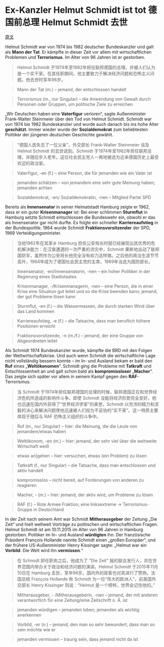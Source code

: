 # Ex-Kanzler Helmut Schmidt ist tot 德国前总理 Helmut Schmidt 去世
[原文](http://www.dw.com/de/ex-kanzler-helmut-schmidt-ist-tot/a-18843829)

Helmut Schmidt war von 1974 bis 1982 deutscher Bundeskanzler und galt als **Mann der Tat**. 
Er kämpfte in dieser Zeit vor allem mit wirtschaftlichen Problemen und **Terrorismus**. 
Im Alter von 96 Jahren ist er gestorben.

> Helmut Schmidt 于1974年至1982年担任联邦德国的总理，并被人们认为是一个实干家。在其任职期间，他主要致力于解决经济问题和恐怖主义问题。他去世时享年96岁。

> Mann der Tat (m.) – jemand, der entschlossen handelt

> Terrorismus (m., nur Singular) – die Anwendung von Gewalt durch Personen oder Gruppen, 
um politische Ziele zu erreichen

„Wir Deutschen haben eine **Vaterfigur** verloren“, sagte Außenminister Frank-Walter Steinmeier über den Tod von Helmut Schmidt. 
Schmidt war von 1974 bis 1982 Bundeskanzler und wurde auch danach bis ins hohe Alter **geschätzt**. 
Immer wieder wurde der **Sozialdemokrat** zum beliebtesten Politiker der jüngeren deutschen Geschichte gewählt.

> “德国人民失去了一位父亲”，外交部长 Frank-Walter Steinmeier 谈及 Helmut Schmidt 的去世说到。Schmidt 于1974年至1982年担任联邦总理，并随后步入老年。这位社会民主党人一再地被选为近来德国历史上最受欢迎的政治家。

> Vaterfigur, -en (f.) – eine Person, die für jemanden wie ein Vater ist

> jemanden schätzen – von jemandem eine sehr gute Meinung haben; jemanden achten

> Sozialdemokrat, -en/ Sozialdemokratin, -nen – Mitglied Partei SPD

Bereits als **Innensenator** in seiner Heimatstadt Hamburg zeigte er 1962, 
dass er ein guter **Krisenmanager** ist: 
Bei einer schlimmen **Sturmflut** in Hamburg setzte Schmidt entschlossen die Bundeswehr ein, 
obwohl er das als Innensenator gar nicht durfte. Es folgte ein schneller **Karriereaufstieg** in der Bundespolitik: 
1964 wurde Schmidt **Fraktionsvorsitzender** der SPD, 1969 Verteidigungsminister.

> 当他1962年在其家乡 Hamburg 担任公安局长时就已经展现出其优秀的危机解决能力：在汉堡遭遇的一次严重的洪灾中，Schmidt 果断地出动了联邦国防军，虽然作为公安局长他完全没有权力这样做。之后他的政治生涯节节高升，1964年成为了德国社会民主党的主席，1969年当选为国防部长。

> Innensenator, -en/Innensenatorin, -nen – ein hoher Politiker in der Regierung eines Stadtstaates

> Krisenmanager, -/Krisenmanagerin, -nen – eine Person, die in einer Krise eine Situation gut leitet und so die Krise beenden kann; jemand, der gut Probleme lösen kann

> Sturmflut, -en (f.) – die Wassermassen, die durch starken Wind über das Land kommen

> Karriereaufstieg, -e (f.) – die Tatsache, dass man beruflich höhere Positionen erreicht

> Fraktionsvorsitzende, -n (m./f.) – jemand, der eine Gruppe von Abgeordneten leitet

Als Schmidt 1974 Bundeskanzler wurde, kämpfte die BRD mit den Folgen der Weltwirtschaftskrise. Und auch wenn Schmidt die wirtschaftliche Lage nicht vollständig bessern konnte – im In- und Ausland bekam er bald den **Ruf** eines „**Weltökonomen**“. Schmidt ging die Probleme mit **Tatkraft** und Entschlossenheit an und galt schon bald als **kompromissloser** „**Macher**“. Das zeigte sich später vor allem in seinem Kampf gegen den **RAF**-Terrorismus.

> 当 Schmidt 于1974年担任联邦德国的总理的时候，联邦德国正在和世界经济危机所造成的影响作斗争。即使 Schmidt 没能将经济形势完全变好，他也迅速在国内外获得了“世界经济学家”的美誉。Schmidt 以充沛的精力和坚毅的决心来解决问题使他迅速被人们视为不妥协的“实干家”。这一特质主要体现于随后与 RAF 恐怖主义组织的斗争中。

> Ruf (m., nur Singular) – hier: die Meinung, die die Leute von jemandem/etwas haben

> Weltökonom, -en (m.) – hier: jemand, der sehr viel über die weltweite Wirtschaft weiß

> etwas an|gehen – hier: versuchen, etwas (ein Problem) zu lösen

> Tatkraft (f., nur Singular) – die Tatsache, dass man entschlossen und aktiv handelt

> kompromisslos – nicht bereit, auf Forderungen von anderen zu reagieren

> Macher, - (m.) – hier: jemand, der aktiv wird, um Probleme zu lösen

> RAF (f.) – Rote Armee Fraktion; eine linksextreme → Terrorismus-Gruppe in Deutschland

In der Zeit nach seinem Amt war Schmidt **Mitherausgeber** der Zeitung „Die Zeit“ und hielt weltweit Vorträge zu politischen und wirtschaftlichen Fragen. Helmut Schmidt ist am 10.11.2015 im Alter von 96 Jahren in Hamburg gestorben. Politiker im In- und Ausland **würdigten** ihn. Der französische Präsident François Hollande nannte Schmidt einen „großen Europäer“, und der frühere US-Außenminister Henry Kissinger sagte: „Helmut war ein **Vorbild**. Die Welt wird ihn **vermissen**.“

> 在 Schmidt 卸任职务之后，他成为了 "Die Zeit" 报的联合发行人，并在世界范围内举办关于政治和经济问题的演讲。Helmut Schmidt 于2015年11月10日在 Hamburg 去世，享年96岁。国内外的政客也对其进行了赞扬。法国总统 François Hollande 称 Schmidt 为一位“伟大的欧洲人”，前美国外交部长 Henry Kissinger 则说：“Helmut 是一个榜样。世界会记住他的。”

> Mitherausgeber, - /Mitherausgeberin, -nen – jemand, der mit anderen verantwortlich für eine Zeitung/eine Zeitschrift o. Ä. ist

> jemanden würdigen – jemanden loben; jemanden als wichtig anerkennen

> Vorbild, -er (n.) – jemand, den man so sehr bewundert, dass man so sein möchte wie er

> jemanden vermissen – traurig sein, dass jemand nicht da ist
